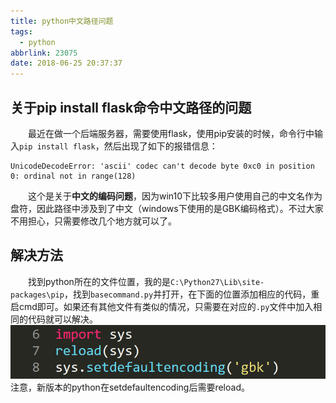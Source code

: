 ```yaml
---
title: python中文路径问题
tags:
  - python
abbrlink: 23075
date: 2018-06-25 20:37:37
---
```

## 关于pip install flask命令中文路径的问题
&emsp;&emsp;最近在做一个后端服务器，需要使用flask，使用pip安装的时候，命令行中输入`pip install flask`，然后出现了如下的报错信息：
```
UnicodeDecodeError: 'ascii' codec can't decode byte 0xc0 in position 0: ordinal not in range(128)
```
&emsp;&emsp;这个是关于**中文的编码问题**，因为win10下比较多用户使用自己的中文名作为盘符，因此路径中涉及到了中文（windows下使用的是GBK编码格式）。不过大家不用担心，只需要修改几个地方就可以了。
<!-- more -->

## 解决方法
&emsp;&emsp;找到python所在的文件位置，我的是`C:\Python27\Lib\site-packages\pip`，找到`basecommand.py`并打开，在下面的位置添加相应的代码，重启cmd即可。如果还有其他文件有类似的情况，只需要在对应的`.py`文件中加入相同的代码就可以解决。
![](/images/py.png)
注意，新版本的python在setdefaultencoding后需要reload。
